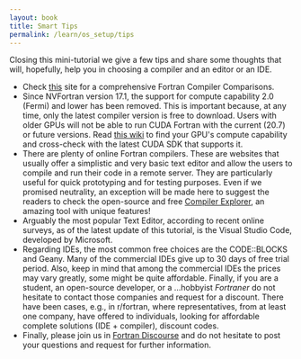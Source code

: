 ```yaml
---
layout: book
title: Smart Tips
permalink: /learn/os_setup/tips
---
```


Closing this mini-tutorial we give a few tips and share some thoughts that will, hopefully, help you in choosing a compiler and an editor or an IDE.

- Check [this](https://www.fortran.uk/fortran-compiler-comparisons/) site for a comprehensive Fortran Compiler Comparisons.
- Since NVFortran version 17.1, the support for compute capability 2.0 (Fermi) and lower has been removed. This is important because, at any time, only the latest compiler version is free to download. Users with older GPUs will not be able to run CUDA Fortran with the current (20.7) or future versions. Read [this wiki](https://www.wikiwand.com/en/CUDA#/GPUs_supported) to find your GPU's compute capability and cross-check with the latest CUDA SDK that supports it.
- There are plenty of online Fortran compilers. These are websites that usually offer a simplistic and very basic text editor and allow the users to compile and run their code in a remote server. They are particularly useful for quick prototyping and for testing purposes. Even if we promised neutrality, an exception will be made here to suggest the readers to check the open-source and free [Compiler Explorer](https://godbolt.org/), an amazing tool with unique features!
- Arguably the most popular Text Editor, according to recent online surveys, as of the latest update of this tutorial, is the Visual Studio Code, developed by Microsoft.
- Regarding IDEs, the most common free choices are the CODE::BLOCKS and Geany. Many of the commercial IDEs give up to 30 days of free trial period. Also, keep in mind that among the commercial IDEs the prices may vary greatly, some might be quite affordable. Finally, if you are a student, an open-source developer, or a …hobbyist *Fortraner* do not hesitate to contact those companies and request for a discount. There have been cases, e.g., in r/fortran, where representatives, from at least one company, have offered to individuals, looking for affordable complete solutions (IDE + compiler), discount codes.
- Finally, please join us in [Fortran Discourse](https://fortran-lang.discourse.group/) and do not hesitate to post your questions and request for further information.
